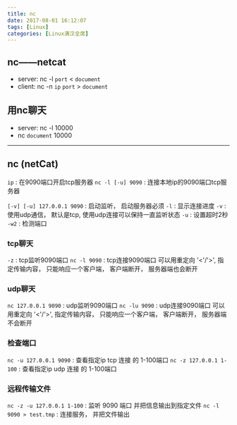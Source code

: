 ```yaml
---
title: nc
date: 2017-08-01 16:12:07
tags: [Linux]
categories: [Linux满汉全席]
---
```


## nc——netcat

- server: nc -l `port` < `document`
- client: nc -n `ip`  `port` > `document`

## 用nc聊天

- server: nc -l 10000
- nc `document` 10000

---

## nc (netCat)

 `ip` : 在9090端口开启tcp服务器
 `nc -l [-u] 9090` : 连接本地ip的9090端口tcp服务器

 `[-v] [-u] 127.0.0.1 9090` : 启动监听， 启动服务器必须
 `-l` : 显示连接进度
 `-v` : 使用udp通信， 默认是tcp, 使用udp连接可以保持一直监听状态
 `-u` : 设置超时2秒
 `-w2` : 检测端口

### tcp聊天

 `-z` : tcp监听9090端口
 `nc -l 9090` : tcp连接9090端口
可以用重定向 '<'/'>', 指定传输内容， 只能响应一个客户端， 客户端断开， 服务器端也会断开

### udp聊天

 `nc 127.0.0.1 9090` : udp监听9090端口
 `nc -lu 9090` : udp连接9090端口
可以用重定向 '<'/'>', 指定传输内容， 只能响应一个客户端， 客户端断开， 服务器端不会断开

### 检查端口

 `nc -u 127.0.0.1 9090` : 查看指定ip tcp 连接 的 1-100端口
 `nc -z 127.0.0.1 1-100` : 查看指定ip udp 连接 的 1-100端口

### 远程传输文件

 `nc -z -u 127.0.0.1 1-100` : 监听 9090 端口 并把信息输出到指定文件
 `nc -l 9090 > test.tmp` : 连接服务， 并把文件输出
